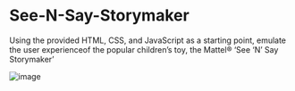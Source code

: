 # See-N-Say-Storymaker
Using the provided HTML, CSS, and JavaScript as a starting point, emulate the user experienceof the popular children’s toy, the Mattel® ‘See ‘N’ Say Storymaker’

![image](httpsgithub.comKevinrivas96See-N-Say-Storymakerassets9925279288437e40-c4f1-4c83-8d18-219f4aebf613)
